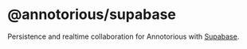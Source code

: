 # @annotorious/supabase

Persistence and realtime collaboration for Annotorious with [Supabase](https://supabase.com/).